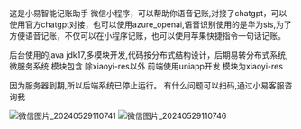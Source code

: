 这是小易智能记账助手 微信小程序，可以帮助你语音记账,对接了chatgpt，可以使用官方chatgpt对接，也可以使用azure_openai,语音识别使用的是华为sis,为了方便语音记账，不仅可以在小程序记账，也可以使用苹果快捷指令一句话记账。

后台使用的java jdk17,多模块开发,代码按分布式结构设计，后期易转分布式系统,微服务系统 模块包含 除xiaoyi-res以外
前端使用uniapp开发  模块为xiaoyi-res

因为服务器到期,所以后端系统已停止运行。
有什么问题可以扫码,通过小易客服咨询我

![微信图片_20240529110741](https://github.com/sualpha/xiaoyi/assets/30691840/599b1373-75f5-407e-9ed1-e0ba4d5e174f)
![微信图片_20240529110746](https://github.com/sualpha/xiaoyi/assets/30691840/582309ca-8214-4783-93df-3b5320d7e980)
